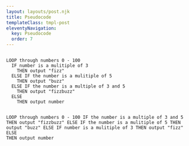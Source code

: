 ```yaml
---
layout: layouts/post.njk
title: Pseudocode
templateClass: tmpl-post
eleventyNavigation:
  key: Pseudocode
  order: 7
---
```



<code>
LOOP through numbers 0 - 100
  IF number is a mulitiple of 3 
    THEN output "fizz"
  ELSE IF the number is a mulitiple of 5 
    THEN output "buzz"
  ELSE IF the number is a multiple of 3 and 5
    THEN output "fizzbuzz"
  ELSE 
    THEN output number 

LOOP through numbers 0 - 100
  IF the number is a multiple of 3 and 5 
    THEN output "fizzbuzz"
  ELSE IF the number is a mulitiple of 5 
    THEN output "buzz"
  ELSE IF number is a mulitiple of 3 
    THEN output "fizz"
  ELSE 
    THEN output number 
</code>